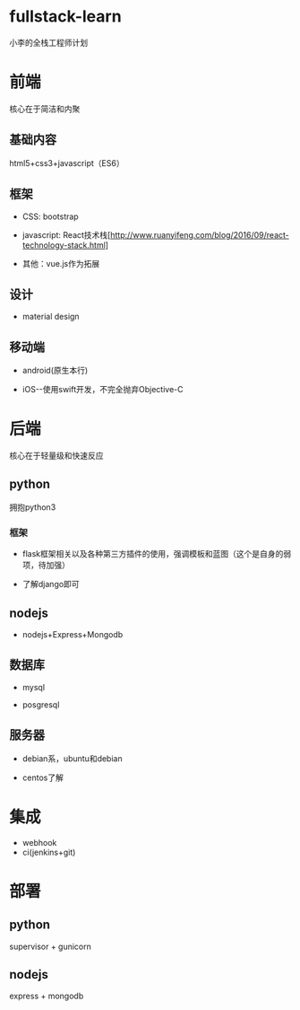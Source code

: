 # fullstack-learn
小李的全栈工程师计划

# 前端

核心在于简洁和内聚

## 基础内容

html5+css3+javascript（ES6）

## 框架

* CSS: bootstrap

* javascript: React技术栈[http://www.ruanyifeng.com/blog/2016/09/react-technology-stack.html]

* 其他：vue.js作为拓展

## 设计

* material design

## 移动端

* android(原生本行)

* iOS--使用swift开发，不完全抛弃Objective-C

# 后端

核心在于轻量级和快速反应

## python

拥抱python3

### 框架

* flask框架相关以及各种第三方插件的使用，强调模板和蓝图（这个是自身的弱项，待加强）

* 了解django即可

## nodejs

* nodejs+Express+Mongodb

## 数据库

* mysql

* posgresql

## 服务器

* debian系，ubuntu和debian

* centos了解

# 集成

* webhook
* ci(jenkins+git)

# 部署

## python

supervisor + gunicorn

## nodejs

express + mongodb
